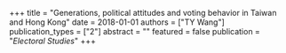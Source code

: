 +++
title = "Generations, political attitudes and voting behavior in Taiwan and Hong Kong"
date = 2018-01-01
authors = ["TY Wang"]
publication_types = ["2"]
abstract = ""
featured = false
publication = "*Electoral Studies*"
+++

